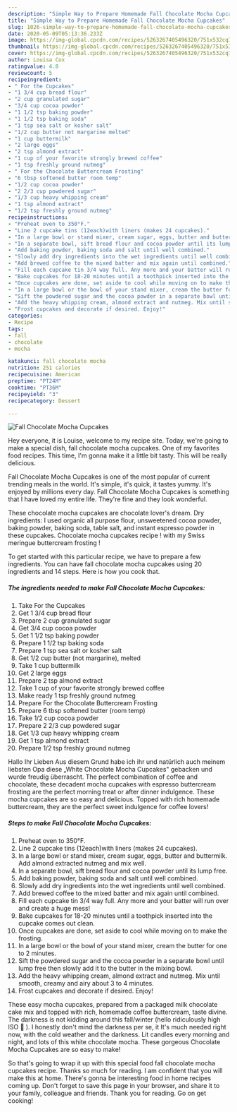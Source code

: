 ```yaml
---
description: "Simple Way to Prepare Homemade Fall Chocolate Mocha Cupcakes"
title: "Simple Way to Prepare Homemade Fall Chocolate Mocha Cupcakes"
slug: 1026-simple-way-to-prepare-homemade-fall-chocolate-mocha-cupcakes
date: 2020-05-09T05:13:36.233Z
image: https://img-global.cpcdn.com/recipes/5263267405496320/751x532cq70/fall-chocolate-mocha-cupcakes-recipe-main-photo.jpg
thumbnail: https://img-global.cpcdn.com/recipes/5263267405496320/751x532cq70/fall-chocolate-mocha-cupcakes-recipe-main-photo.jpg
cover: https://img-global.cpcdn.com/recipes/5263267405496320/751x532cq70/fall-chocolate-mocha-cupcakes-recipe-main-photo.jpg
author: Louisa Cox
ratingvalue: 4.8
reviewcount: 5
recipeingredient:
- " For the Cupcakes"
- "1 3/4 cup bread flour"
- "2 cup granulated sugar"
- "3/4 cup cocoa powder"
- "1 1/2 tsp baking powder"
- "1 1/2 tsp baking soda"
- "1 tsp sea salt or kosher salt"
- "1/2 cup butter not margarine melted"
- "1 cup buttermilk"
- "2 large eggs"
- "2 tsp almond extract"
- "1 cup of your favorite strongly brewed coffee"
- "1 tsp freshly ground nutmeg"
- " For the Chocolate Buttercream Frosting"
- "6 tbsp softened butter room temp"
- "1/2 cup cocoa powder"
- "2 2/3 cup powdered sugar"
- "1/3 cup heavy whipping cream"
- "1 tsp almond extract"
- "1/2 tsp freshly ground nutmeg"
recipeinstructions:
- "Preheat oven to 350°F."
- "Line 2 cupcake tins (12each)with liners (makes 24 cupcakes)."
- "In a large bowl or stand mixer, cream sugar, eggs, butter and buttermilk.  Add almond extracted nutmeg and mix well."
- "In a separate bowl, sift bread flour and cocoa powder until its lump free."
- "Add baking powder, baking soda and salt until well combined."
- "Slowly add dry ingredients into the wet ingredients until well combined."
- "Add brewed coffee to the mixed batter and mix again until combined."
- "Fill each cupcake tin 3/4 way full. Any more and your batter will run over and create a huge mess!"
- "Bake cupcakes for 18-20 minutes until a toothpick inserted into the cupcake comes out clean."
- "Once cupcakes are done, set aside to cool while moving on to make the frosting."
- "In a large bowl or the bowl of your stand mixer, cream the butter for one to 2 minutes."
- "Sift the powdered sugar and the cocoa powder in a separate bowl until lump free then slowly add it to the butter in the mixing bowl."
- "Add the heavy whipping cream, almond extract and nutmeg. Mix until smooth, creamy and airy about 3 to 4 minutes."
- "Frost cupcakes and decorate if desired. Enjoy!"
categories:
- Recipe
tags:
- fall
- chocolate
- mocha

katakunci: fall chocolate mocha 
nutrition: 251 calories
recipecuisine: American
preptime: "PT24M"
cooktime: "PT36M"
recipeyield: "3"
recipecategory: Dessert

---
```



![Fall Chocolate Mocha Cupcakes](https://img-global.cpcdn.com/recipes/5263267405496320/751x532cq70/fall-chocolate-mocha-cupcakes-recipe-main-photo.jpg)

Hey everyone, it is Louise, welcome to my recipe site. Today, we're going to make a special dish, fall chocolate mocha cupcakes. One of my favorites food recipes. This time, I'm gonna make it a little bit tasty. This will be really delicious.

Fall Chocolate Mocha Cupcakes is one of the most popular of current trending meals in the world. It's simple, it's quick, it tastes yummy. It's enjoyed by millions every day. Fall Chocolate Mocha Cupcakes is something that I have loved my entire life. They're fine and they look wonderful.

These chocolate mocha cupcakes are chocolate lover&#39;s dream. Dry ingredients: I used organic all purpose flour, unsweetened cocoa powder, baking powder, baking soda, table salt, and instant espresso powder in these cupcakes. Chocolate mocha cupcakes recipe ! with my Swiss meringue buttercream frosting !


To get started with this particular recipe, we have to prepare a few ingredients. You can have fall chocolate mocha cupcakes using 20 ingredients and 14 steps. Here is how you cook that.

<!--inarticleads1-->

##### The ingredients needed to make Fall Chocolate Mocha Cupcakes:

1. Take  For the Cupcakes
1. Get 1 3/4 cup bread flour
1. Prepare 2 cup granulated sugar
1. Get 3/4 cup cocoa powder
1. Get 1 1/2 tsp baking powder
1. Prepare 1 1/2 tsp baking soda
1. Prepare 1 tsp sea salt or kosher salt
1. Get 1/2 cup butter (not margarine), melted
1. Take 1 cup buttermilk
1. Get 2 large eggs
1. Prepare 2 tsp almond extract
1. Take 1 cup of your favorite strongly brewed coffee
1. Make ready 1 tsp freshly ground nutmeg
1. Prepare  For the Chocolate Buttercream Frosting
1. Prepare 6 tbsp softened butter (room temp)
1. Take 1/2 cup cocoa powder
1. Prepare 2 2/3 cup powdered sugar
1. Get 1/3 cup heavy whipping cream
1. Get 1 tsp almond extract
1. Prepare 1/2 tsp freshly ground nutmeg


Hallo Ihr Lieben Aus diesem Grund habe ich ihr und natürlich auch meinem liebsten Opa diese „White Chocolate Mocha Cupcakes&#34; gebacken und wurde freudig überrascht. The perfect combination of coffee and chocolate, these decadent mocha cupcakes with espresso buttercream frosting are the perfect morning treat or after dinner indulgence. These mocha cupcakes are so easy and delicious. Topped with rich homemade buttercream, they are the perfect sweet indulgence for coffee lovers! 

<!--inarticleads2-->

##### Steps to make Fall Chocolate Mocha Cupcakes:

1. Preheat oven to 350°F.
1. Line 2 cupcake tins (12each)with liners (makes 24 cupcakes).
1. In a large bowl or stand mixer, cream sugar, eggs, butter and buttermilk.  Add almond extracted nutmeg and mix well.
1. In a separate bowl, sift bread flour and cocoa powder until its lump free.
1. Add baking powder, baking soda and salt until well combined.
1. Slowly add dry ingredients into the wet ingredients until well combined.
1. Add brewed coffee to the mixed batter and mix again until combined.
1. Fill each cupcake tin 3/4 way full. Any more and your batter will run over and create a huge mess!
1. Bake cupcakes for 18-20 minutes until a toothpick inserted into the cupcake comes out clean.
1. Once cupcakes are done, set aside to cool while moving on to make the frosting.
1. In a large bowl or the bowl of your stand mixer, cream the butter for one to 2 minutes.
1. Sift the powdered sugar and the cocoa powder in a separate bowl until lump free then slowly add it to the butter in the mixing bowl.
1. Add the heavy whipping cream, almond extract and nutmeg. Mix until smooth, creamy and airy about 3 to 4 minutes.
1. Frost cupcakes and decorate if desired. Enjoy!


These easy mocha cupcakes, prepared from a packaged milk chocolate cake mix and topped with rich, homemade coffee buttercream, taste divine. The darkness is not kidding around this fall/winter (hello ridiculously high ISO 🙁 ). I honestly don&#39;t mind the darkness per se, it It&#39;s much needed right now, with the cold weather and the darkness. Lit candles every morning and night, and lots of this white chocolate mocha. These gorgeous Chocolate Mocha Cupcakes are so easy to make! 

So that's going to wrap it up with this special food fall chocolate mocha cupcakes recipe. Thanks so much for reading. I am confident that you will make this at home. There's gonna be interesting food in home recipes coming up. Don't forget to save this page in your browser, and share it to your family, colleague and friends. Thank you for reading. Go on get cooking!
